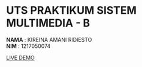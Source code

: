 # UTS PRAKTIKUM SISTEM MULTIMEDIA - B

**NAMA** : KIREINA AMANI RIDIESTO  
**NIM**  : 1217050074  

[LIVE DEMO](link_demo)
